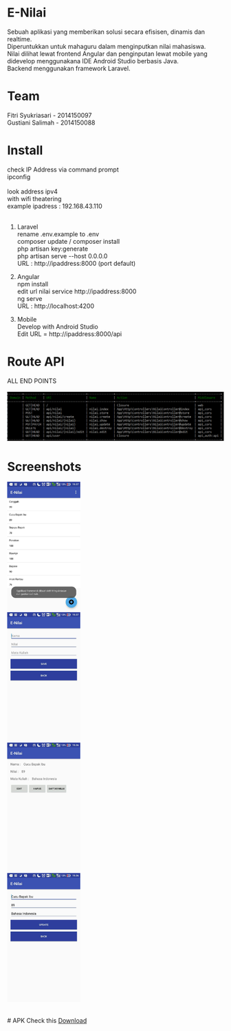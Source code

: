 # E-Nilai
Sebuah aplikasi yang memberikan solusi secara efisisen, dinamis dan realtime. <br>
Diperuntukkan untuk mahaguru dalam menginputkan nilai mahasiswa. <br>
Nilai dilihat lewat frontend Angular dan penginputan lewat mobile yang didevelop menggunakana IDE Android Studio berbasis Java. <br>
Backend menggunakan framework Laravel. <br>

# Team
Fitri Syukriasari - 2014150097 <br>
Gustiani Salimah - 2014150088<br>

# Install

check IP Address via command prompt<br>
ipconfig <br><br>
look address ipv4 <br> 
with wifi theatering <br>
example ipadress : 192.168.43.110 <br><br>

1. Laravel <br>
rename .env.example to .env <br>
composer update / composer install <br>
php artisan key:generate <br>
php artisan serve --host 0.0.0.0 <br>
URL : http://ipaddress:8000 (port default) <br>

2. Angular <br>
npm install <br>
edit url nilai service http://ipaddress:8000 <br>
ng serve <br>
URL : http://localhost:4200 <br>

3. Mobile <br>
Develop with Android Studio <br>
Edit URL = http://ipaddress:8000/api <br>

# Route API <br>
ALL END POINTS <br><br>
<img src="lib/endpoints.png"> <br>

# Screenshots
<!-- <ul>
    <li><img width="160px" height="300px" src="lib/photo_2017-06-24_19-11-48.jpg"></li>
    <li><img width="160px" height="300px" src="lib/photo_2017-06-24_19-11-40.jpg"> </li>
    <li><img width="160px" height="300px" src="lib/photo_2017-06-24_19-11-43.jpg"></li>
    <li><img width="160px" height="300px" src="lib/photo_2017-06-24_19-11-35.jpg"></li>
</ul> -->

<img width="170px" height="300px" src="lib/photo_2017-06-24_19-11-48.jpg"> <br>
<img width="170px" height="300px" src="lib/photo_2017-06-24_19-11-40.jpg"> <br>
<img width="170px" height="300px" src="lib/photo_2017-06-24_19-11-43.jpg"> <br>
<img width="170px" height="300px" src="lib/photo_2017-06-24_19-11-35.jpg"> <br>

<!-- | [![1](https://github.com/fastikom/uas-reg-fitrisyukriasari/blob/master/lib/photo_2017-06-24_19-11-48.jpg)](https://github.com/fastikom/uas-reg-fitrisyukriasari/blob/master/lib/photo_2017-06-24_19-11-48.jpg)  | [![2](https://github.com/fastikom/uas-reg-fitrisyukriasari/blob/master/lib/photo_2017-06-24_19-11-40.jpg)](https://github.com/fastikom/uas-reg-fitrisyukriasari/blob/master/lib/photo_2017-06-24_19-11-40.jpg) | [![3](shttps://github.com/fastikom/uas-reg-fitrisyukriasari/blob/master/lib/photo_2017-06-24_19-11-43.jpg)](https://github.com/fastikom/uas-reg-fitrisyukriasari/blob/master/lib/photo_2017-06-24_19-11-43.jpg) | [![4](https://github.com/fastikom/uas-reg-fitrisyukriasari/blob/master/lib/photo_2017-06-24_19-11-35.jpg)](https://github.com/fastikom/uas-reg-fitrisyukriasari/blob/master/lib/photo_2017-06-24_19-11-35.jpg) | -->

<br>
# APK
Check this <a href="https://github.com/fastikom/uas-reg-fitrisyukriasari/blob/master/lib/enilai.apk"> Download </a>